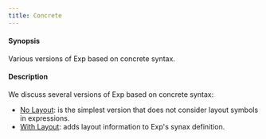 ```yaml
---
title: Concrete
---
```


#### Synopsis

Various versions of Exp based on concrete syntax.

#### Description

We discuss several versions of Exp based on concrete syntax:

*  [No Layout](../../../../Recipes/Languages/Exp/Concrete/NoLayout): is the simplest version that does not consider layout symbols in expressions.
*  [With Layout](../../../../Recipes/Languages/Exp/Concrete/WithLayout): adds layout information to Exp's synax definition.



